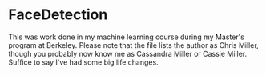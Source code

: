 # FaceDetection
This was work done in my machine learning course during my Master's program at Berkeley. Please note that the file lists the author as Chris Miller, though you probably now know me as Cassandra Miller or Cassie Miller.  Suffice to say I've had some big life changes.
